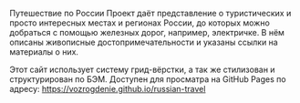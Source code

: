 Путешествие по России
Проект даёт представление о туристических и просто интересных местах и регионах России, до которых можно добраться с помощью железных дорог, например, электричке.
В нём описаны живописные достопримечательности и указаны ссылки на материалы о них.

Этот сайт использует систему грид-вёрстки, а так же стилизован и структурирован по БЭМ.
Доступен для просматра на GitHub Pages по адресу: https://vozrogdenie.github.io/russian-travel